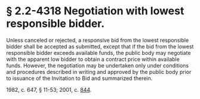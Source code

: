 # § 2.2-4318 Negotiation with lowest responsible bidder.

<p>Unless canceled or rejected, a responsive bid from the lowest responsible bidder shall be accepted as submitted, except that if the bid from the lowest responsible bidder exceeds available funds, the public body may negotiate with the apparent low bidder to obtain a contract price within available funds. However, the negotiation may be undertaken only under conditions and procedures described in writing and approved by the public body prior to issuance of the Invitation to Bid and summarized therein.</p><p>1982, c. 647, § 11-53; 2001, c. <a href='http://lis.virginia.gov/cgi-bin/legp604.exe?011+ful+CHAP0844'>844</a>.</p>